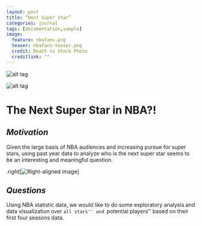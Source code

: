 ```yaml
---
layout: post
title: “Next Super Star”
categories: journal
tags: [documentation,sample]
image:
  feature: nbafans.png
  teaser: nbafans-teaser.png
  credit: Death to Stock Photo
  creditlink: ""
---
```


![alt tag](https://mengxinji.github.io/STA141B/images/pca_cluster_r.png)

![alt tag](https://mengxinji.github.io/STA141B/images/barplots.jpeg)


# **The Next Super Star in NBA?!**

## _Motivation_

Given the large basis of NBA audiences and increasing pursue for super stars, using past year data to analyze who is the next super star seems to be an interesting and meaningful question.

.right[![Right-aligned image](https://mengxinji.github.io/STA141B/images/pieCL.png)]


## _Questions_

Using NBA statistic data, we would like to do some exploratory analysis and data visualization over ``all stars'' and ``potential players'' based on their first four seasons data.
